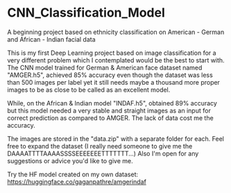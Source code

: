 # CNN_Classification_Model
A beginning project based on ethnicity classification on American - German and African - Indian facial data

This is my first Deep Learning project based on image classification for a very different problem which I contemplated would be the best to start with.
The CNN model trained for German & American face dataset named "AMGER.h5", achieved 85% accuracy even though the dataset was less than 500 images per label yet it still needs maybe a thousand more proper images to be as close to be called as an excellent model.

While, on the African & Indian model "INDAF.h5", obtained 89% accuracy but this model needed a very stable and straight images as an input for correct prediction as compared to AMGER. The lack of data cost me the accuracy.  

The images are stored in the "data.zip" with a separate folder for each. Feel free to expand the dataset (I really need someone to give me the  DAAAATTTTAAAASSSSEEEEEEETTTTTTT...) 
Also I'm open for any suggestions or advice you'd like to give me.

Try the HF model created on my own dataset:
https://huggingface.co/gaganpathre/amgerindaf

